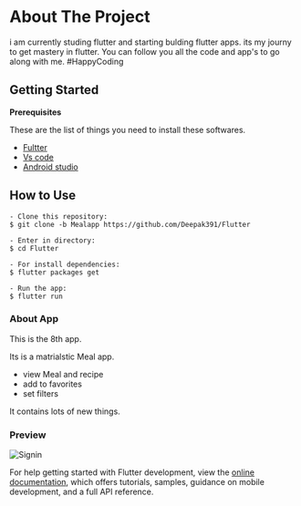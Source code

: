 # About The Project

i am currently studing flutter and starting bulding flutter apps. 
its my journy to get mastery in flutter. You can follow you all the code and app's 
to go along with me. 
#HappyCoding 

## Getting Started

 **Prerequisites**

 These are the list of things you need to install these softwares.
 
 * [Fultter](http://flutter.dev/)
 * [Vs code](https://code.visualstudio.com/)
 * [Android studio](https://developer.android.com/studio)
 
 ## How to Use 

```
- Clone this repository:
$ git clone -b Mealapp https://github.com/Deepak391/Flutter

- Enter in directory:
$ cd Flutter

- For install dependencies:
$ flutter packages get

- Run the app: 
$ flutter run 
```
 
 ### About App
 
 This is the 8th app.
 
 Its is a matrialstic Meal app.

 * view Meal and recipe
 * add to favorites 
 * set filters
  
 It contains lots of new things.  
 
 ### Preview
 
 ![Signin](https://i.imgur.com/hOikkOn.gif)
 

 
For help getting started with Flutter development, view the
[online documentation](https://docs.flutter.dev/), which offers tutorials,
samples, guidance on mobile development, and a full API reference.
